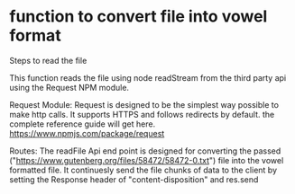 # function to convert file into vowel format
Steps to read the file

This function reads the file using node readStream from the third party api using the Request NPM module.

Request Module:
Request is designed to be the simplest way possible to make http calls. It supports HTTPS and follows redirects by default. the complete reference guide will get here.
https://www.npmjs.com/package/request

Routes:
The readFile Api end point is designed for converting the passed ("https://www.gutenberg.org/files/58472/58472-0.txt") file into the vowel formatted file.
It continuesly send the file chunks of data to the client by setting the Response header of "content-disposition" and res.send
